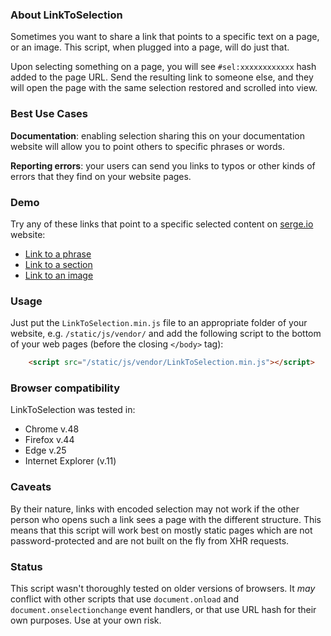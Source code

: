 ### About LinkToSelection


Sometimes you want to share a link that points to a specific text on a page, or an image.
This script, when plugged into a page, will do just that.

Upon selecting something on a page, you will see <code>#sel:xxxxxxxxxxxx</code> hash
added to the page URL. Send the resulting link to someone else, and they will open the
page with the same selection restored and scrolled into view.

### Best Use Cases

__Documentation__: enabling selection sharing this on your documentation website will allow you to point others to specific phrases or words.

__Reporting errors__: your users can send you links to typos or other kinds of errors that they find on your website pages.

### Demo

Try any of these links that point to a specific selected content on [serge.io](https://serge.io/) website:

  * [Link to a phrase](https://serge.io/#sel:ZGl2L2Rpdi4yL2Rpdi4zL2Rpdi9wLjEvQC1kaXYvZGl2LjIvZGl2LjMvZGl2L3AuMS9ALjE6Nzg)
  * [Link to a section](https://serge.io/docs/dev/callbacks/#sel:I2FkZF9kZXZfY29tbWVudC9hLWRpdi9kaXYuMi9kaXYvZGl2LjEvcC41MS9AOjE3OA)
  * [Link to an image](https://serge.io/docs/localization-cycle/#sel:ZGl2L2Rpdi4yL2Rpdi9kaXYuMS9wLjItKjox)

### Usage

Just put the `LinkToSelection.min.js` file to an appropriate folder of your website, e.g. `/static/js/vendor/` and add the following script to the bottom of your web pages (before the closing `</body>` tag):

```html
    <script src="/static/js/vendor/LinkToSelection.min.js"></script>
```

### Browser compatibility

LinkToSelection was tested in:

  * Chrome v.48
  * Firefox v.44
  * Edge v.25
  * Internet Explorer (v.11)

### Caveats

By their nature, links with encoded selection may not work if the other person who opens such a link sees a page with the different structure. This means that this script will work best on mostly static pages which are not password-protected and are not built on the fly from XHR requests.

### Status

This script wasn't thoroughly tested on older versions of browsers. It *may* conflict with other scripts that use `document.onload` and `document.onselectionchange` event handlers, or that use URL hash for their own purposes. Use at your own risk.